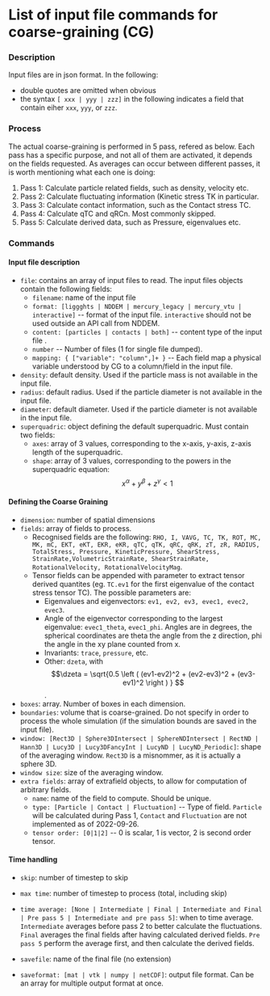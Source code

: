 # List of input file commands for coarse-graining (CG)
### Description
Input files are in json format.
In the following: 

- double quotes are omitted when obvious
- the syntax `[ xxx | yyy | zzz]` in the following indicates a field that contain eiher `xxx`, `yyy`, or `zzz`.

### Process
The actual coarse-graining is performed in 5 pass, refered as below. Each pass has a specific purpose, and not all of them are activated, it depends on the fields requested. As averages can occur between different passes, it is worth mentioning what each one is doing:
1. Pass 1: Calculate particle related fields, such as density, velocity etc. 
2. Pass 2: Calculate fluctuating information (Kinetic stress TK in particular. 
3. Pass 3: Calculate contact information, such as the Contact stress TC.
4. Pass 4: Calculate qTC and qRCn. Most commonly skipped.
5. Pass 5: Calculate derived data, such as Pressure, eigenvalues etc. 

### Commands
#### Input file description
- `file`: contains an array of input files to read. The input files objects contain the following fields:
    - `filename`: name of the input file
    - `format: [liggghts | NDDEM | mercury_legacy | mercury_vtu | interactive]` -- format of the input file. `interactive` should not be used outside an API call from NDDEM.
    - `content: [particles | contacts | both]` -- content type of the input file .
    - `number` -- Number of files (1 for single file dumped).
    - `mapping: { ["variable": "column",]+ }` -- Each field map a physical variable understood by CG to a column/field in the input file.
- `density`: default density. Used if the particle mass is not available in the input file.
- `radius`: default radius. Used if the particle diameter is not available in the input file.
- `diameter`: default diameter. Used if the particle diameter is not available in the input file.
- `superquadric`: object defining the default superquadric. Must contain two fields:
    - `axes`: array of 3 values, corresponding to the x-axis, y-axis, z-axis length of the superquadric. 
    - `shape`: array of 3 values, corresponding to the powers in the superquadric equation: $$x^\alpha + y^\beta + z^\gamma <1$$

#### Defining the Coarse Graining
- `dimension`: number of spatial dimensions
- `fields`: array of fields to process. 
    - Recognised fields are the following: `RHO, I, VAVG, TC, TK, ROT, MC, MK, mC, EKT, eKT, EKR, eKR, qTC, qTK, qRC, qRK, zT, zR, RADIUS, TotalStress, Pressure, KineticPressure, ShearStress, StrainRate,VolumetricStrainRate, ShearStrainRate, RotationalVelocity, RotationalVelocityMag`.
    - Tensor fields can be appended with parameter to extract tensor derived quantites (eg. `TC.ev1` for the first eigenvalue of the contact stress tensor TC). The possible parameters are:
        - Eigenvalues and eigenvectors: `ev1, ev2, ev3, evec1, evec2, evec3`.
        - Angle of the eigenvector corresponding to the largest eigenvalue: `evec1_theta`, `evec1_phi`. Angles are in degrees, the spherical coordinates are theta the angle from the z direction, phi the angle in the xy plane counted from x.
        - Invariants: `trace`, `pressure`, etc.
        - Other: `dzeta`, with $$\dzeta = \sqrt{0.5 \left ( (ev1-ev2)^2 + (ev2-ev3)^2 + (ev3-ev1)^2 \right ) } $$.
- `boxes`: array. Number of boxes in each dimension. 
- `boundaries`: volume that is coarse-grained. Do not specify in order to process the whole simulation (if the simulation bounds are saved in the input file).
- `window: [Rect3D | Sphere3DIntersect | SphereNDIntersect | RectND | Hann3D | Lucy3D | Lucy3DFancyInt | LucyND | LucyND_Periodic]`: shape of the averaging window. `Rect3D` is a misnommer, as it is actually a sphere 3D.
- `window size`: size of the averaging window.
- `extra fields`: array of extrafield objects, to allow for computation of arbitrary fields. 
    - `name`: name of the field to compute. Should be unique.
    - `type: [Particle | Contact | Fluctuation]` -- Type of field. `Particle` will be calculated during Pass 1, `Contact` and `Fluctuation` are not implemented as of 2022-09-26.
    - `tensor order: [0|1|2]` -- 0 is scalar, 1 is vector, 2 is second order tensor. 
    


#### Time handling
- `skip`: number of timestep to skip
- `max time`: number of timestep to process (total, including skip)
- `time average: [None | Intermediate | Final | Intermediate and Final | Pre pass 5 | Intermediate and pre pass 5]`: when to time average. `Intermediate` averages before pass 2 to better calculate the fluctuations. `Final` averages the final fields after having calculated derived fields. `Pre pass 5` perform the average first, and then calculate the derived fields.  

- `savefile`: name of the final file (no extension)
- `saveformat: [mat | vtk | numpy | netCDF]`: output file format. Can be an array for multiple output format at once. 
